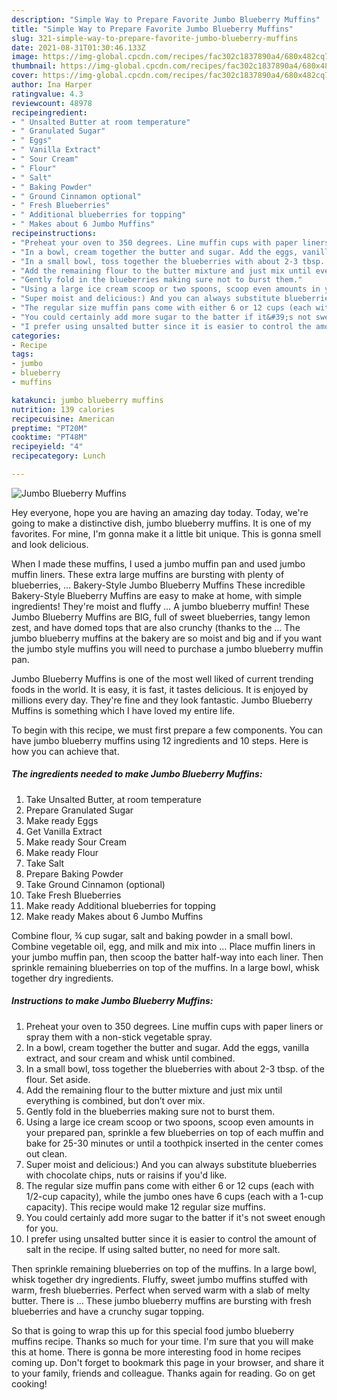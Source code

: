 ```yaml
---
description: "Simple Way to Prepare Favorite Jumbo Blueberry Muffins"
title: "Simple Way to Prepare Favorite Jumbo Blueberry Muffins"
slug: 321-simple-way-to-prepare-favorite-jumbo-blueberry-muffins
date: 2021-08-31T01:30:46.133Z
image: https://img-global.cpcdn.com/recipes/fac302c1837890a4/680x482cq70/jumbo-blueberry-muffins-recipe-main-photo.jpg
thumbnail: https://img-global.cpcdn.com/recipes/fac302c1837890a4/680x482cq70/jumbo-blueberry-muffins-recipe-main-photo.jpg
cover: https://img-global.cpcdn.com/recipes/fac302c1837890a4/680x482cq70/jumbo-blueberry-muffins-recipe-main-photo.jpg
author: Ina Harper
ratingvalue: 4.3
reviewcount: 48978
recipeingredient:
- " Unsalted Butter at room temperature"
- " Granulated Sugar"
- " Eggs"
- " Vanilla Extract"
- " Sour Cream"
- " Flour"
- " Salt"
- " Baking Powder"
- " Ground Cinnamon optional"
- " Fresh Blueberries"
- " Additional blueberries for topping"
- " Makes about 6 Jumbo Muffins"
recipeinstructions:
- "Preheat your oven to 350 degrees. Line muffin cups with paper liners or spray them with a non-stick vegetable spray."
- "In a bowl, cream together the butter and sugar. Add the eggs, vanilla extract, and sour cream and whisk until combined."
- "In a small bowl, toss together the blueberries with about 2-3 tbsp. of the flour. Set aside."
- "Add the remaining flour to the butter mixture and just mix until everything is combined, but don’t over mix."
- "Gently fold in the blueberries making sure not to burst them."
- "Using a large ice cream scoop or two spoons, scoop even amounts in your prepared pan, sprinkle a few blueberries on top of each muffin and bake for 25-30 minutes or until a toothpick inserted in the center comes out clean."
- "Super moist and delicious:) And you can always substitute blueberries with chocolate chips, nuts or raisins if you&#39;d like."
- "The regular size muffin pans come with either 6 or 12 cups (each with 1/2-cup capacity), while the jumbo ones have 6 cups (each with a 1-cup capacity). This recipe would make 12 regular size muffins."
- "You could certainly add more sugar to the batter if it&#39;s not sweet enough for you."
- "I prefer using unsalted butter since it is easier to control the amount of salt in the recipe. If using salted butter, no need for more salt."
categories:
- Recipe
tags:
- jumbo
- blueberry
- muffins

katakunci: jumbo blueberry muffins 
nutrition: 139 calories
recipecuisine: American
preptime: "PT20M"
cooktime: "PT48M"
recipeyield: "4"
recipecategory: Lunch

---
```



![Jumbo Blueberry Muffins](https://img-global.cpcdn.com/recipes/fac302c1837890a4/680x482cq70/jumbo-blueberry-muffins-recipe-main-photo.jpg)

Hey everyone, hope you are having an amazing day today. Today, we're going to make a distinctive dish, jumbo blueberry muffins. It is one of my favorites. For mine, I'm gonna make it a little bit unique. This is gonna smell and look delicious.

When I made these muffins, I used a jumbo muffin pan and used jumbo muffin liners. These extra large muffins are bursting with plenty of blueberries, … Bakery-Style Jumbo Blueberry Muffins These incredible Bakery-Style Blueberry Muffins are easy to make at home, with simple ingredients! They&#39;re moist and fluffy … A jumbo blueberry muffin! These Jumbo Blueberry Muffins are BIG, full of sweet blueberries, tangy lemon zest, and have domed tops that are also crunchy (thanks to the … The jumbo blueberry muffins at the bakery are so moist and big and if you want the jumbo style muffins you will need to purchase a jumbo blueberry muffin pan.

Jumbo Blueberry Muffins is one of the most well liked of current trending foods in the world. It is easy, it is fast, it tastes delicious. It is enjoyed by millions every day. They're fine and they look fantastic. Jumbo Blueberry Muffins is something which I have loved my entire life.


To begin with this recipe, we must first prepare a few components. You can have jumbo blueberry muffins using 12 ingredients and 10 steps. Here is how you can achieve that.

<!--inarticleads1-->

##### The ingredients needed to make Jumbo Blueberry Muffins:

1. Take  Unsalted Butter, at room temperature
1. Prepare  Granulated Sugar
1. Make ready  Eggs
1. Get  Vanilla Extract
1. Make ready  Sour Cream
1. Make ready  Flour
1. Take  Salt
1. Prepare  Baking Powder
1. Take  Ground Cinnamon (optional)
1. Take  Fresh Blueberries
1. Make ready  Additional blueberries for topping
1. Make ready  Makes about 6 Jumbo Muffins


Combine flour, ¾ cup sugar, salt and baking powder in a small bowl. Combine vegetable oil, egg, and milk and mix into … Place muffin liners in your jumbo muffin pan, then scoop the batter half-way into each liner. Then sprinkle remaining blueberries on top of the muffins. In a large bowl, whisk together dry ingredients. 

<!--inarticleads2-->

##### Instructions to make Jumbo Blueberry Muffins:

1. Preheat your oven to 350 degrees. Line muffin cups with paper liners or spray them with a non-stick vegetable spray.
1. In a bowl, cream together the butter and sugar. Add the eggs, vanilla extract, and sour cream and whisk until combined.
1. In a small bowl, toss together the blueberries with about 2-3 tbsp. of the flour. Set aside.
1. Add the remaining flour to the butter mixture and just mix until everything is combined, but don’t over mix.
1. Gently fold in the blueberries making sure not to burst them.
1. Using a large ice cream scoop or two spoons, scoop even amounts in your prepared pan, sprinkle a few blueberries on top of each muffin and bake for 25-30 minutes or until a toothpick inserted in the center comes out clean.
1. Super moist and delicious:) And you can always substitute blueberries with chocolate chips, nuts or raisins if you&#39;d like.
1. The regular size muffin pans come with either 6 or 12 cups (each with 1/2-cup capacity), while the jumbo ones have 6 cups (each with a 1-cup capacity). This recipe would make 12 regular size muffins.
1. You could certainly add more sugar to the batter if it&#39;s not sweet enough for you.
1. I prefer using unsalted butter since it is easier to control the amount of salt in the recipe. If using salted butter, no need for more salt.


Then sprinkle remaining blueberries on top of the muffins. In a large bowl, whisk together dry ingredients. Fluffy, sweet jumbo muffins stuffed with warm, fresh blueberries. Perfect when served warm with a slab of melty butter. There is … These jumbo blueberry muffins are bursting with fresh blueberries and have a crunchy sugar topping. 

So that is going to wrap this up for this special food jumbo blueberry muffins recipe. Thanks so much for your time. I'm sure that you will make this at home. There is gonna be more interesting food in home recipes coming up. Don't forget to bookmark this page in your browser, and share it to your family, friends and colleague. Thanks again for reading. Go on get cooking!

